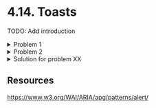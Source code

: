 # 4.14. Toasts

TODO: Add introduction

<details>
    <summary>Problem 1</summary>

    TODO: Add problem description

    Toast disappears too quickly

    <details>
        <summary>Solution</summary>
        TODO: Add solution

        - A way to extend the time a toast is displayed
        - No auto hide

    </details>

</details>

<details>
    <summary>Problem 2</summary>

    TODO: Add problem description

    Missing role - screen reader does not announce toast

</details>
<details>
    <summary>Solution for problem XX</summary>
    TODO: Add solution
</details>

## Resources

https://www.w3.org/WAI/ARIA/apg/patterns/alert/